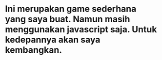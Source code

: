 # Ini merupakan game sederhana yang saya buat. Namun masih menggunakan javascript saja. Untuk kedepannya akan saya kembangkan.
